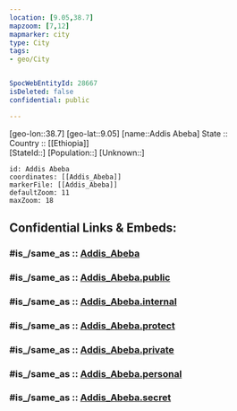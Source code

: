 ```yaml
---
location: [9.05,38.7] 
mapzoom: [7,12] 
mapmarker: city 
type: City
tags:
- geo/City


SpocWebEntityId: 28667
isDeleted: false
confidential: public

---
```

[geo-lon::38.7] 
[geo-lat::9.05] 
[name::Addis Abeba] 
State ::  
Country :: [[Ethiopia]]  
[StateId::] 
[Population::] 
[Unknown::] 


```leaflet
id: Addis Abeba
coordinates: [[Addis_Abeba]] 
markerFile: [[Addis_Abeba]] 
defaultZoom: 11 
maxZoom: 18
```


## Confidential Links & Embeds: 

### #is_/same_as :: [Addis_Abeba](/_Standards/Earth/Continent/Africa/Africa~East/Ethiopia/Regions~Ethiopia/Addis_Ababa/City/Addis_Abeba.md) 

### #is_/same_as :: [Addis_Abeba.public](/_public/Earth/Continent/Africa/Africa~East/Ethiopia/Regions~Ethiopia/Addis_Ababa/City/Addis_Abeba.public.md) 

### #is_/same_as :: [Addis_Abeba.internal](/_internal/Earth/Continent/Africa/Africa~East/Ethiopia/Regions~Ethiopia/Addis_Ababa/City/Addis_Abeba.internal.md) 

### #is_/same_as :: [Addis_Abeba.protect](/_protect/Earth/Continent/Africa/Africa~East/Ethiopia/Regions~Ethiopia/Addis_Ababa/City/Addis_Abeba.protect.md) 

### #is_/same_as :: [Addis_Abeba.private](/_private/Earth/Continent/Africa/Africa~East/Ethiopia/Regions~Ethiopia/Addis_Ababa/City/Addis_Abeba.private.md) 

### #is_/same_as :: [Addis_Abeba.personal](/_personal/Earth/Continent/Africa/Africa~East/Ethiopia/Regions~Ethiopia/Addis_Ababa/City/Addis_Abeba.personal.md) 

### #is_/same_as :: [Addis_Abeba.secret](/_secret/Earth/Continent/Africa/Africa~East/Ethiopia/Regions~Ethiopia/Addis_Ababa/City/Addis_Abeba.secret.md)

